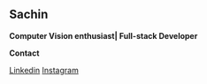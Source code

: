 ## Sachin
<body>
<p><b>Computer Vision enthusiast| Full-stack Developer</b></p>
<p><b>Contact</b></p> 
<p><a href="https://www.linkedin.com/in/sachin-jha/">Linkedin</a>
<a href="https://www.instagram.com/mental.ape/">Instagram</a></p>
</body>
